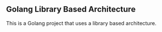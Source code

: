 ## Golang Library Based Architecture

This is a Golang project that uses a library based architecture.
